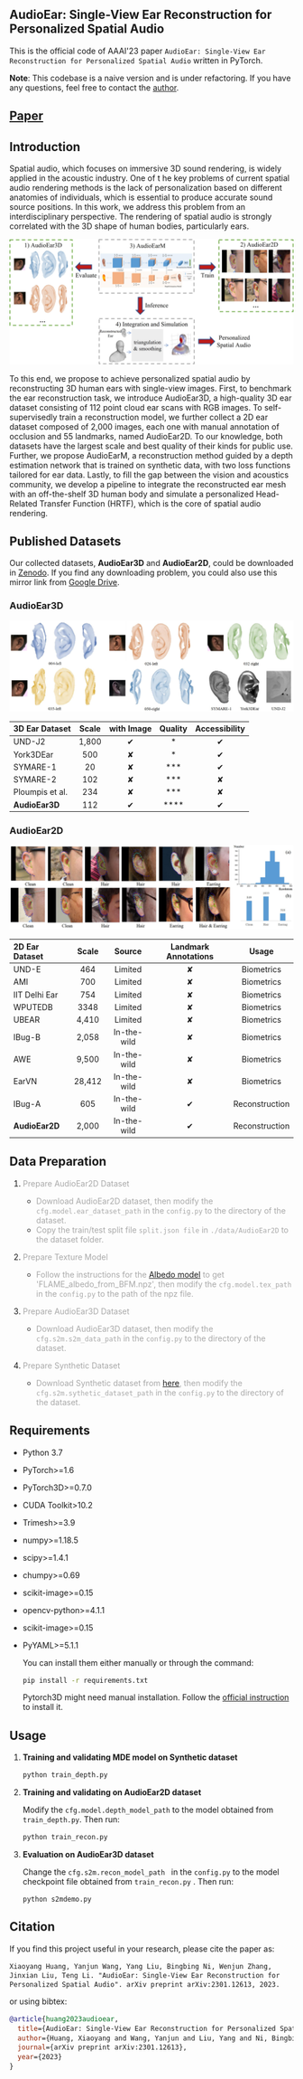 ## AudioEar: Single-View Ear Reconstruction for Personalized Spatial Audio

This is the official code of AAAI'23 paper ``AudioEar: Single-View Ear Reconstruction for Personalized Spatial Audio`` written in PyTorch.

**Note**: This codebase is a naive version and is under refactoring. If you have any questions, feel free to contact the <a href="mailto:huangxiaoyang@sjtu.edu.cn">author</a>.

## [Paper](https://arxiv.org/abs/2301.12613)

## Introduction

Spatial audio, which focuses on immersive 3D sound rendering, is widely applied in the acoustic industry. One of t   he key problems of current spatial audio rendering methods is the lack of personalization based on different anatomies of individuals, which is essential to produce accurate sound source positions. In this work, we address this problem from an interdisciplinary perspective. The rendering of spatial audio is strongly correlated with the 3D shape of human bodies, particularly ears. 

![](./assets/pipeline.jpg)

To this end, we propose to achieve personalized spatial audio by reconstructing 3D human ears with single-view images. First, to benchmark the ear reconstruction task, we introduce AudioEar3D, a high-quality 3D ear dataset consisting of 112 point cloud ear scans with RGB images. To self-supervisedly train a reconstruction model, we further collect a 2D ear dataset composed of 2,000 images, each one with manual annotation of occlusion and 55 landmarks, named AudioEar2D. To our knowledge, both datasets have the largest scale and best quality of their kinds for public use. Further, we propose AudioEarM, a reconstruction method guided by a depth estimation network that is trained on synthetic data, with two loss functions tailored for ear data. Lastly, to fill the gap between the vision and acoustics community, we develop a pipeline to integrate the reconstructed ear mesh with an off-the-shelf 3D human body and simulate a personalized Head-Related Transfer Function (HRTF), which is the core of spatial audio rendering.

## Published Datasets

Our collected datasets, **AudioEar3D** and **AudioEar2D**, could be downloaded in [Zenodo](https://zenodo.org/record/7592895#.Y9nobHBByNc).  If you find any downloading problem, you could also use this mirror link from [Google Drive](https://drive.google.com/drive/folders/1fWTtaFVkEAgLQRz55h8jQt7eJ6omFjxK?usp=sharing). 



### AudioEar3D

![](./assets/audioear3d.jpg)

| 3D Ear Dataset  | Scale  | with Image| Quality| Accessibility|
|:----            | :----: |  :----:   | :----: | :----:       |  
|UND-J2           | 1,800  |&#10004;   |\*      |&#10004;      |
|York3DEar        | 500    |&#10008;   |\*      |&#10004;      |
|SYMARE-1         | 20     |&#10008;   |\*\*\*  |&#10004;      |
|SYMARE-2         | 102    |&#10008;   |\*\*\*  |&#10008;      |
|Ploumpis et al.  | 234    |&#10008;   |\*\*\*  |&#10008;      |
|**AudioEar3D**   | 112    |&#10004;   |\*\*\*\*|&#10004;      |



### AudioEar2D

![](./assets/audioear2d.jpg)

| 2D Ear Dataset | Scale  | Source    |Landmark Annotations| Usage     |
|:----           | :----: |  :----:   | :----:    |:----:     |  
|UND-E           | 464    |Limited   |&#10008;      |Biometrics      |
|AMI             | 700    |Limited   |&#10008;      |Biometrics      |
|IIT Delhi Ear   | 754    |Limited   |&#10008;  |Biometrics      |
|WPUTEDB         | 3348   |Limited   |&#10008;  |Biometrics      |
|UBEAR           | 4,410  |Limited   |&#10008;  |Biometrics      |
|IBug-B          | 2,058  |In-the-wild   |&#10008;  |Biometrics      |
|AWE             | 9,500  |In-the-wild   |&#10008;  |Biometrics      |
|EarVN           | 28,412 |In-the-wild   |&#10008;  |Biometrics      |
|IBug-A          | 605    |In-the-wild   |&#10004;  |Reconstruction     |
|**AudioEar2D**  | 2,000  |In-the-wild   |&#10004;  |Reconstruction      |




## Data Preparation

1. <font color=#A9A9A9>Prepare AudioEar2D Dataset</font>

   - <font color=#A9A9A9>Download AudioEar2D dataset, then modify the ``cfg.model.ear_dataset_path`` in the ``config.py`` to the directory of the dataset.</font>
   - <font color=#A9A9A9>Copy the train/test split file ``split.json file`` in ``./data/AudioEar2D`` to the dataset folder.</font>
   
2. <font color=#A9A9A9>Prepare Texture Model</font>
   
   - <font color=#A9A9A9>Follow the instructions for the [Albedo model](https://github.com/TimoBolkart/BFM_to_FLAME) to get 'FLAME_albedo_from_BFM.npz', then modify the ``cfg.model.tex_path`` in the ``config.py`` to the path of the npz file.</font>
   
3. <font color=#A9A9A9>Prepare AudioEar3D Dataset</font>
   
   - <font color=#A9A9A9>Download AudioEar3D dataset, then modify the ``cfg.s2m.s2m_data_path`` in the ``config.py`` to the directory of the dataset. </font>
   
4. <font color=#A9A9A9>Prepare Synthetic Dataset</font>

   - <font color=#A9A9A9>Download Synthetic dataset from [here](https://drive.google.com/drive/folders/1fWTtaFVkEAgLQRz55h8jQt7eJ6omFjxK?usp=sharing), then modify the ``cfg.s2m.sythetic_dataset_path`` in the ``config.py`` to the directory of the dataset. </font>


## Requirements


- Python 3.7 

- PyTorch>=1.6

- PyTorch3D>=0.7.0

- CUDA Toolkit>10.2

- Trimesh>=3.9

- numpy>=1.18.5

- scipy>=1.4.1 

- chumpy>=0.69

- scikit-image>=0.15 

- opencv-python>=4.1.1 

- scikit-image>=0.15

- PyYAML>=5.1.1 

  You can install them either manually or through the command:

  ``` bash
  pip install -r requirements.txt
  ```

  Pytorch3D might need manual installation. Follow the [official instruction](https://github.com/facebookresearch/pytorch3d) to install it.




## Usage

1. **Training and validating MDE model on Synthetic dataset**

   ```python
   python train_depth.py
   ```

2. **Training and validating on AudioEar2D dataset**

   Modify the  ``cfg.model.depth_model_path``  to the model obtained from ``train_depth.py``. Then run:

   ```python
   python train_recon.py
   ```

3. **Evaluation on AudioEar3D dataset**

   Change the ``cfg.s2m.recon_model_path `` in the ``config.py`` to the model checkpoint file obtained from ``train_recon.py`` . Then run:

   ```
   python s2mdemo.py
   ```

## Citation

If you find this project useful in your research, please cite the paper as:

```
Xiaoyang Huang, Yanjun Wang, Yang Liu, Bingbing Ni, Wenjun Zhang, Jinxian Liu, Teng Li. "AudioEar: Single-View Ear Reconstruction for Personalized Spatial Audio". arXiv preprint arXiv:2301.12613, 2023.
```

or using bibtex:

``` bibtex
@article{huang2023audioear,
  title={AudioEar: Single-View Ear Reconstruction for Personalized Spatial Audio},
  author={Huang, Xiaoyang and Wang, Yanjun and Liu, Yang and Ni, Bingbing and Zhang Wenjun and Liu Jinxian and Li, Teng},
  journal={arXiv preprint arXiv:2301.12613},
  year={2023}
}
```